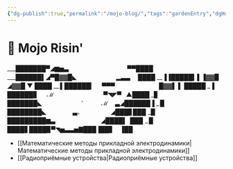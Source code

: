 ```yaml
---
{"dg-publish":true,"permalink":"/mojo-blog/","tags":"gardenEntry","dgHomeLink":true,"dgPassFrontmatter":false}
---
```



# 🤖 Mojo Risin'

___███████▀◢▆▅▃ 　　　   　　 　　　 ▀▀████
___██████▌◢▀█▓▓█◣   　　　　　　▂▃▃　 ████
__▐▐█████▍▌▐▓▓▉　　　　　　　◢▓▓█ ▼ ████
__ ▌██████▎　 ▀▀▀　　　　　　 　█▓▓▌ ▌ █████
_▐ ██████▊　 ℳ 　　　　　　　　▀◥◤▀    ▲████
_▊ ███████◣ 　　　　　　  ′　　　ℳ　 ▃◢██████▐
_ ▉ ████████◣ 　　　　 ▃、　　　　　◢███▊███ 
_▉　 █████████▆▃　　　　　　　 ◢████▌ ███ 
_ ▉　 ████▋████▉▀◥▅▃▃▅▇███▐██▋　▐██

- [[Математические методы прикладной электродинамики|Математические методы прикладной электродинамики]]
- [[Радиоприёмные устройства|Радиоприёмные устройства]]